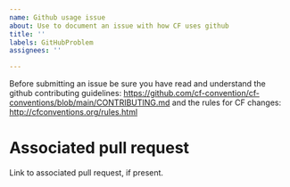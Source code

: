 ```yaml
---
name: Github usage issue
about: Use to document an issue with how CF uses github
title: ''
labels: GitHubProblem
assignees: ''

---
```


Before submitting an issue be sure you have read and understand the github contributing guidelines: https://github.com/cf-convention/cf-conventions/blob/main/CONTRIBUTING.md and the rules for CF changes: http://cfconventions.org/rules.html

# Associated pull request
Link to associated pull request, if present.
